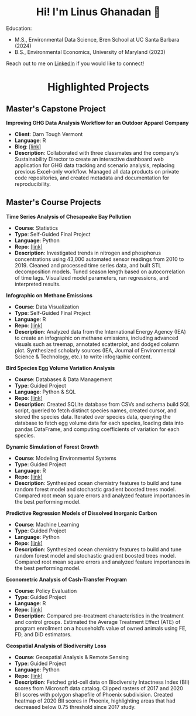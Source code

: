 <h1 align="center"> Hi! I'm Linus Ghanadan 👋</h1>

Education:
- M.S., Environmental Data Science, Bren School at UC Santa Barbara (2024)
- B.S., Environmental Economics, University of Maryland (2023)

Reach out to me on [LinkedIn](https://www.linkedin.com/in/linus-ghanadan/) if you would like to connect!

<h1 align="center"> Highlighted Projects</h1>

## Master's Capstone Project

**Improving GHG Data Analysis Workflow for an Outdoor Apparel Company**

- **Client**: Darn Tough Vermont
- **Language**: R
- **Blog**: [[link]](https://linusghanadan.github.io/blog/2024-6-20-post/)
- **Description**: Collaborated with three classmates and the company’s Sustainability Director to create an interactive dashboard web application for GHG data tracking and scenario analysis, replacing previous Excel-only workflow. Managed all data products on private code repositories, and created metadata and documentation for reproducibility.

## Master's Course Projects

**Time Series Analysis of Chesapeake Bay Pollution**

- **Course**: Statistics
- **Type**: Self-Guided Final Project
- **Language**: Python
- **Repo**: [[link]](https://github.com/linusghanadan/chesapeake-bay-nutrient-pollution-python)
- **Description**: Investigated trends in nitrogen and phosphorus concentrations using 43,000 automated sensor readings from 2010 to 2019. Cleaned and processed time series data, and built STL decomposition models. Tuned season length based on autocorrelation of time lags. Visualized model parameters, ran regressions, and interpreted results.

**Infographic on Methane Emissions**

- **Course**: Data Visualization
- **Type**: Self-Guided Final Project
- **Language**: R
- **Repo**: [[link]](https://github.com/linusghanadan/methane-infographic.git)
- **Description**: Analyzed data from the International Energy Agency (IEA) to create an infographic on methane emissions, including advanced visuals such as treemap, annotated scatterplot, and dodged column plot. Synthesized scholarly sources (IEA, Journal of Environmental Science & Technology, etc.) to write infographic content.

**Bird Species Egg Volume Variation Analysis**

- **Course**: Databases & Data Management
- **Type**: Guided Project
- **Language**: Python & SQL
- **Repo**: [[link]](https://github.com/linusghanadan/bird-species-analysis.git)
- **Description**: Created SQLite database from CSVs and schema build SQL script, queried to fetch distinct species names, created cursor, and stored the species data. Iterated over species data, querying the database to fetch egg volume data for each species, loading data into pandas DataFrame, and computing coefficients of variation for each species.

**Dynamic Simulation of Forest Growth**

- **Course**: Modeling Environmental Systems
- **Type**: Guided Project
- **Language**: R
- **Repo**: [[link]](https://github.com/linusghanadan/dynamic-simulation-forest-growth)
- **Description**: Synthesized ocean chemistry features to build and tune random forest model and stochastic gradient boosted trees model. Compared root mean square errors and analyzed feature importances in the best performing model.

**Predictive Regression Models of Dissolved Inorganic Carbon**

- **Course**: Machine Learning
- **Type**: Guided Project
- **Language**: Python
- **Repo**: [[link]](https://github.com/linusghanadan/dic-ml-models)
- **Description**: Synthesized ocean chemistry features to build and tune random forest model and stochastic gradient boosted trees model. Compared root mean square errors and analyzed feature importances in the best performing model.

**Econometric Analysis of Cash-Transfer Program**

- **Course**: Policy Evaluation
- **Type**: Guided Project
- **Language**: R
- **Repo**: [[link]](https://github.com/linusghanadan/cash-transfer-policy)
- **Description**: Compared pre-treatment characteristics in the treatment and control groups. Estimated the Average Treatment Effect (ATE) of program enrollment on a household’s value of owned animals using FE, FD, and DiD estimators.

**Geospatial Analysis of Biodiversity Loss**

- **Course**: Geospatial Analysis & Remote Sensing
- **Type**: Guided Project
- **Language**: Python
- **Repo**: [[link]](https://github.com/linusghanadan/phoenix_biodiversity)
- **Description**: Fetched grid-cell data on Biodiversity Intactness Index (BII) scores from Microsoft data catalog. Clipped rasters of 2017 and 2020 BII scores with polygon shapefile of Phoenix subdivision. Created heatmap of 2020 BII scores in Phoenix, highlighting areas that had decreased below 0.75 threshold since 2017 study.
